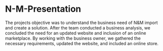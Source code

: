 # N-M-Presentation
The projects objective was to understand the business need of N&M import and create a solution. 
After the team conducted a business analysis, we concluded the need for an updated website and inclusion of an online marketplace. 
By working with the business owner, we gathered the necessary requirements, updated the website, and included an online store. 
